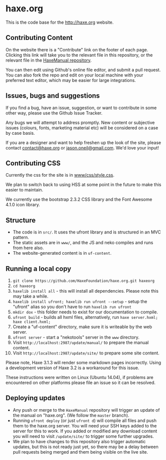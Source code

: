 haxe.org
========

This is the code base for the <http://haxe.org> website.

## Contributing Content

On the website there is a "Contribute" link on the footer of each page.  Clicking this link will take you to the relevant file in this repository, or the relevant file in the [HaxeManual repository](https://github.com/HaxeFoundation/HaxeManual).

You can then edit using Github's online file editor, and submit a pull request.  You can also fork the repo and edit on your local machine with your preferred text editor, which may be easier for large integrations.

## Issues, bugs and suggestions

If you find a bug, have an issue, suggestion, or want to contribute in some other way, please use the Github Issue Tracker.

Any bugs we will attempt to address promptly.  New content or subjective issues (colours, fonts, marketing material etc) will be considered on a case by case basis.

If you are a designer and want to help freshen up the look of the site, please contact <contact@haxe.org> or <jason.oneil@gmail.com>.  We'd love your input!

## Contributing CSS

Currently the css for the site is in [www/css/style.css](https://github.com/HaxeFoundation/haxe.org/blob/master/www/css/style.css).

We plan to switch back to using HSS at some point in the future to make this easier to maintain.

We currently use the bootstrap 2.3.2 CSS library and the Font Awesome 4.1.0 icon library. 

## Structure

* The code is in `src/`. It uses the ufront library and is structured in an MVC pattern.
* The static assets are in `www/`, and the JS and neko compiles and runs from here also.
* The website-generated content is in `uf-content`.

## Running a local copy

1.  `git clone https://github.com/HaxeFoundation/haxe.org.git haxeorg`
2.  `cd haxeorg`
3.  `haxelib install all` - this will install all dependencies. Please note this may take a while.
4.  `haxelib install ufront; haxelib run ufront --setup` - setup the "ufront" alias so you don't have to run `haxelib run ufront`
5.  `mkdir dox` - this folder needs to exist for our documentation to compile.
6.  `ufront build` - builds all hxml files, alternatively, run `haxe server.hxml; haxe client.hxml;`
7.  Create a "uf-content" directory, make sure it is writeable by the web server.
8.  `ufront server` - start a "nekotools" server in the `www` directory.
9.  Visit `http://localhost:2987/update/manual/` to prepare the manual content.
10. Visit `http://localhost:2987/update/site/` to prepare some site content.

Please note, Haxe 3.1.3 will render some markdown pages incorrectly.  Using a development version of Haxe 3.2 is a workaround for this issue.

These instructions were written on Linux (Ubuntu 14.04), if problems are encountered on other platforms please file an issue so it can be resolved.

## Deploying updates

* Any push or merge to the `HaxeManual` repository will trigger an update of the manual on "haxe.org".  (We follow the `master` branch).
* Running `ufront deploy` (or just `ufront d`) will compile all files and push them to the haxe.org server. You will need your SSH keys added to the server for this to work.  If you added or modified any download content you will need to visit `/update/site/` to trigger some further upgrades.
* We plan to have changes to this repository also trigger automatic updates, but this is not ready just yet, so there may be a delay between pull requests being merged and them being visible on the live site.
